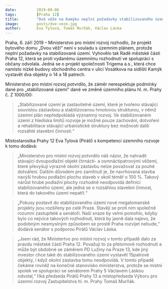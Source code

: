```yaml
---
date:         2019-09-06
tags:         [Praha 12]
title:        "Dvě věže na Kamýku neplní požadavky stabilizovaného území"
image: 	      posts/dve-veze.jpg
author:       Eva Tylová, Tomáš Murňák, Václav Láska
---
```


Praha, 6. září 2019 – Ministerstvo pro místní rozvoj rozhodlo, že projekt bytového domu „Dvou věží“ není v souladu s územním plánem, protože neplní požadavky na stabilizované území. Vyhovělo tak Radě městské části Praha 12, která se proti vydanému územnímu rozhodnutí ve spolupráci s občany odvolala. Jedná se o projekt společnosti Trigema a.s., která chce namísto nízké budovy obchodního centra v ulici Vosátkova na sídlišti Kamýk vystavět dva objekty o 14 a 18 patrech.

Ministerstvo pro místní rozvoj potvrdilo, že záměr nerespektuje podmínky dané pro „stabilizované území“ dané ve změně územního plánu hl. m. Prahy č. Z 1000/00: 

> „Stabilizované území je zastavitelné území, které je tvořeno stávající souvislou zástavbou a stabilizovanou hmotovou strukturou, v němž územní plán nepředpokládá významný rozvoj. Ve stabilizovaném území z hlediska limitů rozvoje je možné pouze zachování, dotvoření a rehabilitace stávající urbanistické struktury bez možnosti další rozsáhlé stavební činnosti.“ 

Místostarostka Prahy 12 Eva Tylová (Piráti) s kompetencí územního rozvoje k tomu dodává: 

> „Ministerstvo pro místní rozvoj potvrdilo náš názor, že nahradit stávající dvoupodlažní objekt čtrnácti- a osmnáctipatrovými věžemi, které převyšují výrazně okolní zástavbu nelze považovat za pouhé dotváření. Dalším důvodem pro zamítnutí je, že navrhovaná stavba navýší hrubou podlažní plochu staveb v okolí téměř o 100 %. Takový nárůst hrubé podlažní plochy rozhodně neodpovídá definici stabilizovaného území, ale jedná se o rozsáhlou stavební činnost, která do takového území nepatří.“

> „Pokusy postavit do stabilizovaného území nové megalomanské projekty jsou rozšířeny po celé Praze. Stavějí se proti nim společně rozumní zastupitelé a senátoři. Naší snaze by velmi pomohlo, kdyby bylo co nejvíce takových rozhodnutí, která by jasně dala najevo, že podobným nesmyslným způsobem se prostě Praha rozvíjet nebude,“ dodává senátor s podporou Pirátů Václav Láska. 

> „Jsem rád, že Ministertvo pro místní rozvoj v tomto případě dalo za pravdu městské části Praha 12. Považuji to za přelomové rozhodnutí a může být obdobné se záměrem PD Lužiny na Praze 13, kde jiný investor chce také do stabilizovaného území vystavět 15patrové objekty, i když okolní zástavba tomu neodpovídá. V tomto případě čekáme rovněž na konečné stanovisko ministerstva, protože se místní spolek ve spolupráci se senátorem Prahy 5 Václavem Láskou odvolal,“ říká předseda Pirátů Prahy 13 a místopředseda Výboru pro územní rozvoj Zastupitelstva hl. m. Prahy Tomáš Murňák.

